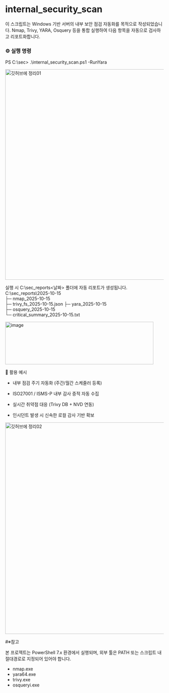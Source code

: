 # internal_security_scan
이 스크립트는 Windows 기반 서버의 내부 보안 점검 자동화를 목적으로 작성되었습니다.   Nmap, Trivy, YARA, Osquery 등을 통합 실행하여 다음 항목을 자동으로 검사하고 리포트화합니다.

### ⚙️ 실행 명령
PS C:\sec> .\internal_security_scan.ps1 -RunYara

<img width="1696" height="667" alt="깃허브에 정리01" src="https://github.com/user-attachments/assets/a347f5b2-147c-40e3-ab71-45d15d795989" />

실행 시 C:\sec_reports\<날짜> 폴더에 자동 리포트가 생성됩니다.
C:\sec_reports\2025-10-15\
├─ nmap_2025-10-15\
├─ trivy_fs_2025-10-15.json
├─ yara_2025-10-15\
├─ osquery_2025-10-15\
└─ critical_summary_2025-10-15.txt

<img width="471" height="135" alt="image" src="https://github.com/user-attachments/assets/098a2397-c31b-470a-9ea6-ff1d0dab806e" />

🧩 활용 예시

- 내부 점검 주기 자동화 (주간/월간 스케줄러 등록)

- ISO27001 / ISMS-P 내부 감사 증적 자동 수집

- 실시간 취약점 대응 (Trivy DB + NVD 연동)

- 인시던트 발생 시 신속한 로컬 감사 기반 확보

<img width="1692" height="670" alt="깃허브에 정리02" src="https://github.com/user-attachments/assets/798ecac8-1dfb-4252-b4e3-e83b93d759f0" />


#※참고

본 프로젝트는 PowerShell 7.x 환경에서 실행되며,
외부 툴은 PATH 또는 스크립트 내 절대경로로 지정되어 있어야 합니다.
- nmap.exe
- yara64.exe
- trivy.exe
- osqueryi.exe

